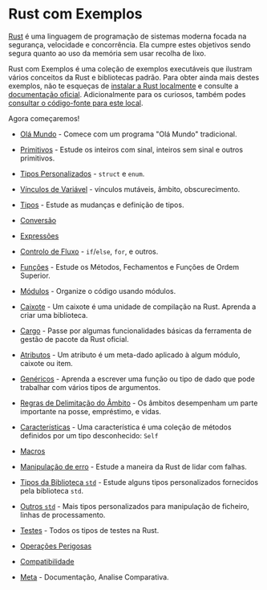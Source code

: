 # Rust com Exemplos

[Rust][rust] é uma linguagem de programação de sistemas moderna focada na segurança, velocidade e concorrência. Ela cumpre estes objetivos sendo segura quanto ao uso da memória sem usar recolha de lixo.

Rust com Exemplos é uma coleção de exemplos executáveis que ilustram vários conceitos da Rust e bibliotecas padrão. Para obter ainda mais destes exemplos, não te esqueças de [instalar a Rust localmente][install] e consulte a [documentação oficial][std]. Adicionalmente para os curiosos, também podes [consultar o código-fonte para este local][home].

Agora começaremos!

- [Olá Mundo](hello.md) - Comece com um programa "Olá Mundo" tradicional.

- [Primitivos](primitives.md) - Estude os inteiros com sinal, inteiros sem sinal e outros primitivos.

- [Tipos Personalizados](custom_types.md) - `struct` e `enum`.

- [Vínculos de Variável](variable_bindings.md) - vínculos mutáveis, âmbito, obscurecimento.

- [Tipos](types.md) - Estude as mudanças e definição de tipos.

- [Conversão](conversion.md)

- [Expressões](expression.md)

- [Controlo de Fluxo](flow_control.md) - `if`/`else`, `for`, e outros.

- [Funções](fn.md) - Estude os Métodos, Fechamentos e Funções de Ordem Superior.

- [Módulos](mod.md) - Organize o código usando módulos.

- [Caixote](crates.md) - Um caixote é uma unidade de compilação na Rust. Aprenda a criar uma biblioteca.

- [Cargo](cargo.md) - Passe por algumas funcionalidades básicas da ferramenta de gestão de pacote da Rust oficial.

- [Atributos](attribute.md) - Um atributo é um meta-dado aplicado à algum módulo, caixote ou item.

- [Genéricos](generics.md) - Aprenda a escrever uma função ou tipo de dado que pode trabalhar com vários tipos de argumentos.

- [Regras de Delimitação do Âmbito](scope.md) - Os âmbitos desempenham um parte importante na posse, empréstimo, e vidas.

- [Características](trait.md) - Uma característica é uma coleção de métodos definidos por um tipo desconhecido: `Self`

- [Macros](macros.md)

- [Manipulação de erro](error.md) - Estude a maneira da Rust de lidar com falhas.

- [Tipos da Biblioteca `std`](std.md) - Estude alguns tipos personalizados fornecidos pela biblioteca `std`.

- [Outros `std`](std_misc.md) - Mais tipos personalizados para manipulação de ficheiro, linhas de processamento.

- [Testes](testing.md) - Todos os tipos de testes na Rust.

- [Operações Perigosas](unsafe.md)

- [Compatibilidade](compatibility.md)

- [Meta](meta.md) - Documentação, Analise Comparativa.


[rust]: https://www.rust-lang.org/
[install]: https://www.rust-lang.org/tools/install
[std]: https://doc.rust-lang.org/std/
[home]: https://github.com/nazarepiedady/rust-com-exemplos
